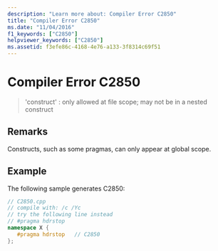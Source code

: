 ```yaml
---
description: "Learn more about: Compiler Error C2850"
title: "Compiler Error C2850"
ms.date: "11/04/2016"
f1_keywords: ["C2850"]
helpviewer_keywords: ["C2850"]
ms.assetid: f3efe86c-4168-4e76-a133-3f8314c69f51
---
```

# Compiler Error C2850

> 'construct' : only allowed at file scope; may not be in a nested construct

## Remarks

Constructs, such as some pragmas, can only appear at global scope.

## Example

The following sample generates C2850:

```cpp
// C2850.cpp
// compile with: /c /Yc
// try the following line instead
// #pragma hdrstop
namespace X {
   #pragma hdrstop   // C2850
};
```
